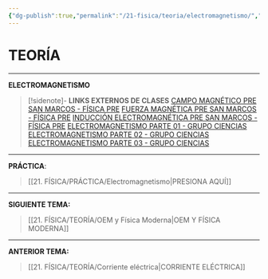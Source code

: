 ```yaml
---
{"dg-publish":true,"permalink":"/21-fisica/teoria/electromagnetismo/","tags":["Física","Teoría","Incompleto"]}
---
```


# TEORÍA
---
**ELECTROMAGNETISMO** 

>[!sidenote]- **LINKS EXTERNOS DE CLASES** 
>[CAMPO MAGNÉTICO PRE SAN MARCOS - FÍSICA PRE](https://www.youtube.com/watch?v=94S41PoNCZo) 
>[FUERZA MAGNÉTICA PRE SAN MARCOS - FÍSICA PRE](https://www.youtube.com/watch?v=OLE7HKlfFcc) 
>[INDUCCIÓN ELECTROMAGNÉTICA PRE SAN MARCOS - FÍSICA PRE](https://www.youtube.com/watch?v=KwLjozYQbxw) 
>[ELECTROMAGNETISMO PARTE 01 - GRUPO CIENCIAS](https://www.youtube.com/watch?v=EEvilmKUQT4)
>[ELECTROMAGNETISMO PARTE 02 - GRUPO CIENCIAS](https://www.youtube.com/watch?v=8YtBpRGU3yU) 
>[ELECTROMAGNETISMO PARTE 03 - GRUPO CIENCIAS](https://www.youtube.com/watch?v=A9aVWlJzy2g) 




---
**PRÁCTICA**:
>[[21. FÍSICA/PRÁCTICA/Electromagnetismo\|PRESIONA AQUÍ]]

---
**SIGUIENTE TEMA:** 
>[[21. FÍSICA/TEORÍA/OEM y Física Moderna\|OEM Y FÍSICA MODERNA]]

---
**ANTERIOR TEMA:** 
>[[21. FÍSICA/TEORÍA/Corriente eléctrica\|CORRIENTE ELÉCTRICA]]
